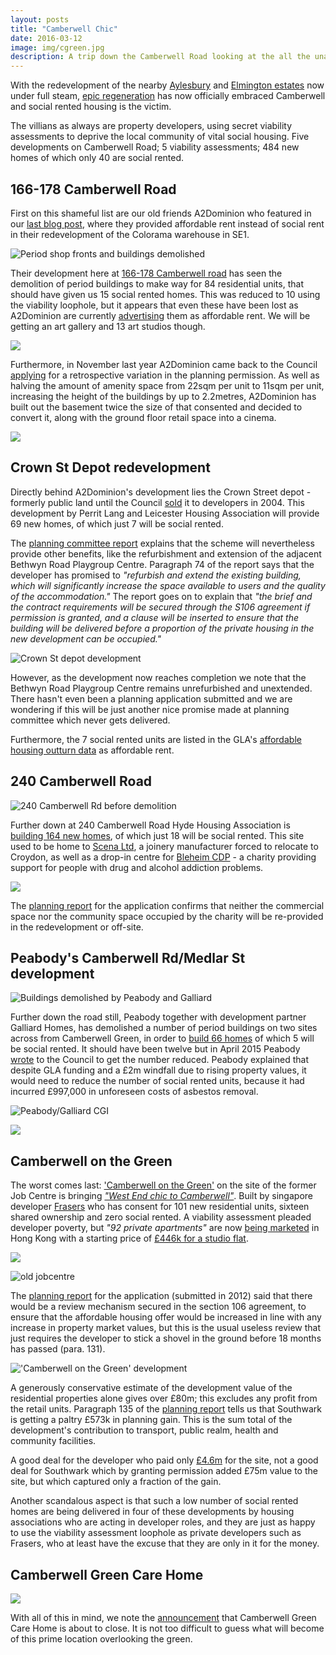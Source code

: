 ```yaml
---
layout: posts
title: "Camberwell Chic"
date: 2016-03-12
image: img/cgreen.jpg
description: A trip down the Camberwell Road looking at the all the unaffordable private developments that have been approved. 
---
```

With the redevelopment of the nearby [Aylesbury](https://crappistmartin.github.io/aylesbury-estate/) and [Elmington estates](https://crappistmartin.github.io/elmington-estate-regeneration/) now under full steam, [epic regeneration](https://www.southwarkregeneration.co.uk/) has now officially embraced Camberwell and social rented housing is the victim.  

The villians as always are property developers, using secret viability assessments to deprive the local community of vital social housing.
Five developments on Camberwell Road; 5 viability assessments; 484 new homes of which only 40 are social rented.
 
## 166-178 Camberwell Road
First on this shameful list are our old friends A2Dominion who featured in our [last blog post](/2016-02-16-the-affordable-housing-mirage/), where they provided affordable rent instead of social rent in their redevelopment of the Colorama warehouse in SE1.  

![Period shop fronts and buildings demolished](https://crappistmartin.github.io/images/wyndhamcamberwelljunction.jpg)

Their development here at [166-178 Camberwell road](https://planbuild.southwark.gov.uk/documents/?GetDocument=%7b%7b%7b!bpCt0dX5ay5Yt8dnMGRUPQ%3d%3d!%7d%7d%7d) has seen the demolition of period buildings to make way for 84 residential units, that should have given us 15 social rented homes. This was reduced to 10 using the viability loophole, but it appears that even these have been lost as A2Dominion are currently [advertising](https://www.a2dominion.co.uk/press-releases?pressid=360) them as affordable rent. We will be getting an art gallery and 13 art studios though. 

![](https://crappistmartin.github.io/images/dominionar.png)

Furthermore, in November last year A2Dominion came back to the Council [applying](https://planbuild.southwark.gov.uk/documents/?casereference=15/AP/4739&system=DC) for a retrospective variation in the planning permission. As well as halving the amount of amenity space from 22sqm per unit to 11sqm per unit, increasing the height of the buildings by up to 2.2metres, A2Dominion has built out the basement twice the size of that consented and decided to convert it, along with the ground floor retail space into a cinema.

![](https://crappistmartin.github.io/images/wyndhamcamberwell.jpg) 


## Crown St Depot redevelopment
Directly behind A2Dominion's development lies the Crown Street depot - formerly public land until the Council [sold](https://crappistmartin.github.io/images/LRegisterCrownStreetDepot.pdf) it to developers in 2004. This development by Perrit Lang and Leicester Housing Association will provide 69 new homes, of which just 7 will be social rented. 

The [planning committee report](https://planbuild.southwark.gov.uk/documents/?GetDocument=%7b%7b%7b!Pdhuk%2f2yE0RCmdPqLV1odQ%3d%3d!%7d%7d%7d) explains that the scheme will nevertheless provide other benefits, like the refurbishment and extension of the adjacent Bethwyn Road Playgroup Centre. Paragraph 74 of the report says that the developer has promised to _"refurbish and extend the existing building, which will significantly increase the space available to users and the quality of the accommodation."_ The report goes on to explain that _"the brief and the contract requirements will be secured through the S106 agreement if permission is granted, and a clause will be inserted to ensure that the building will be delivered before a proportion of the private housing in the new development can be occupied."_ 

![Crown St depot development](https://crappistmartin.github.io/images/crownstreet.jpg)

However, as the development now reaches completion we note that the Bethwyn Road Playgroup Centre remains unrefurbished and unextended. There hasn't even been a planning application submitted and we are wondering if this will be just another nice promise made at planning committee which never gets delivered.  

Furthermore, the 7 social rented units are listed in the GLA's [affordable housing outturn data](https://data.london.gov.uk/dataset/gla-affordable-housing-programme-outturn/resource/0c87e5dc-f1e9-4edf-b246-bef6b40a9ba3) as affordable rent. 

## 240 Camberwell Road
![240 Camberwell Rd before demolition](https://crappistmartin.github.io/images/240camberwellroad.png)

Further down at 240 Camberwell Road Hyde Housing Association is [building 164 new homes](https://www.hydenewhomes.co.uk/properties/camberwell-os3), of which just 18 will be social rented. This site used to be home to [Scena Ltd](https://www.scenapro.com/contact.html), a joinery manufacturer forced to relocate to Croydon, as well as a drop-in centre for [Bleheim CDP](https://blenheimcdp.org.uk/) - a charity providing support for people with drug and alcohol addiction problems. 

![](https://crappistmartin.github.io/images/240crdemolition.jpg)


The [planning report](https://moderngov.southwark.gov.uk/documents/s50981/Report.pdf) for the application confirms that neither the commercial space nor the community space occupied by the charity will be re-provided in the redevelopment or off-site.

## Peabody's Camberwell Rd/Medlar St development
![Buildings demolished by Peabody and Galliard](https://crappistmartin.github.io/images/Peabody-Camberwell-Road.jpg)

Further down the road still, Peabody together with development partner Galliard Homes, has demolished a number of period buildings on two sites across from Camberwell Green, in order to [build 66 homes](https://planbuild.southwark.gov.uk/documents/?casereference=12/AP/2444&system=DC) of which 5 will be social rented. It should have been twelve but in April 2015 Peabody [wrote](https://planbuild.southwark.gov.uk/documents/?GetDocument=%7b%7b%7b!Zzn2DsRQ760hOnwRlwN7xQ%3d%3d!%7d%7d%7d) to the Council to get the number reduced. Peabody explained that despite GLA funding and a £2m windfall due to rising property values, it would need to reduce the number of social rented units, because it had incurred £997,000 in unforeseen costs of asbestos removal. 


![Peabody/Galliard CGI](https://crappistmartin.github.io/images/peabodycrplan.png)


![](https://www.peabody.org.uk/media/1080/camberwell-road.jpg)

## Camberwell on the Green
The worst comes last: ['Camberwell on the Green'](https://www.camberwellonthegreen.co.uk/) on the site of the former Job Centre is bringing [_"West End chic to Camberwell"_](https://www.wharf.co.uk/news/property/singapore-developer-wants-bring-chic-10071222). Built by singapore developer [Frasers](https://www.fraserspropertydev.com/current.asp?project=camberwell) who has consent for 101 new residential units, sixteen shared ownership and zero social rented. A viability assessment pleaded developer poverty, but _"92 private apartments"_ are now [being marketed](https://www.thestandard.com.hk/section-news.php?id=166559&story_id=46172578&d_str=20160226&fc=13) in Hong Kong with a starting price of [£446k for a studio flat](https://www.wharf.co.uk/news/property/singapore-developer-wants-bring-chic-10071222).

![](https://crappistmartin.github.io/images/camberwellotg.jpg)

![old jobcentre](https://crappistmartin.github.io/images/camberwellonthegreen.png)

The [planning report](https://moderngov.southwark.gov.uk/documents/s39688/Appendix%201%20Planning%20Committee%20Report%202%20July%202013.pdf) for the application (submitted in 2012) said that there would be a review mechanism secured in the section 106 agreement, to ensure that the affordable housing offer would be increased in line with any increase in property market values, but this is the usual useless review that just requires the developer to stick a shovel in the ground before 18 months has passed (para. 131).

!['Camberwell on the Green' development](https://www.camberwellonthegreen.co.uk/uploads/slide1.jpg) 

A generously conservative estimate of the development value of the residential properties alone gives over £80m; this excludes any profit from the retail units. Paragraph 135 of the [planning report](https://moderngov.southwark.gov.uk/documents/s39688/Appendix%201%20Planning%20Committee%20Report%202%20July%202013.pdf) tells us that Southwark is getting a paltry £573k in planning gain. This is the sum total of the development's contribution to transport, public realm, health and community facilities.

A good deal for the developer who paid only [£4.6m](https://crappistmartin.github.io/images/LRegisterCamberwellOnTheGreen.pdf) for the site, not a good deal for Southwark which by granting permission added £75m value to the site, but which captured only a fraction of the gain.

Another scandalous aspect is that such a low number of social rented homes are being delivered in four of these developments by housing associations who are acting in developer roles, and they are just as happy to use the viability assessment loophole as private developers such as Frasers, who at least have the excuse that they are only in it for the money. 

## Camberwell Green Care Home
![](https://www.southwarknews.co.uk/wp-content/uploads/2015/10/Camberwell-Green-Care-home.jpg)

With all of this in mind, we note the [announcement](https://www.southwarknews.co.uk/news/search-to-find-35-oaps-new-places-as-care-home-to-close/) that Camberwell Green Care Home is about to close. It is not too difficult to guess what will become of this prime location overlooking the green.

